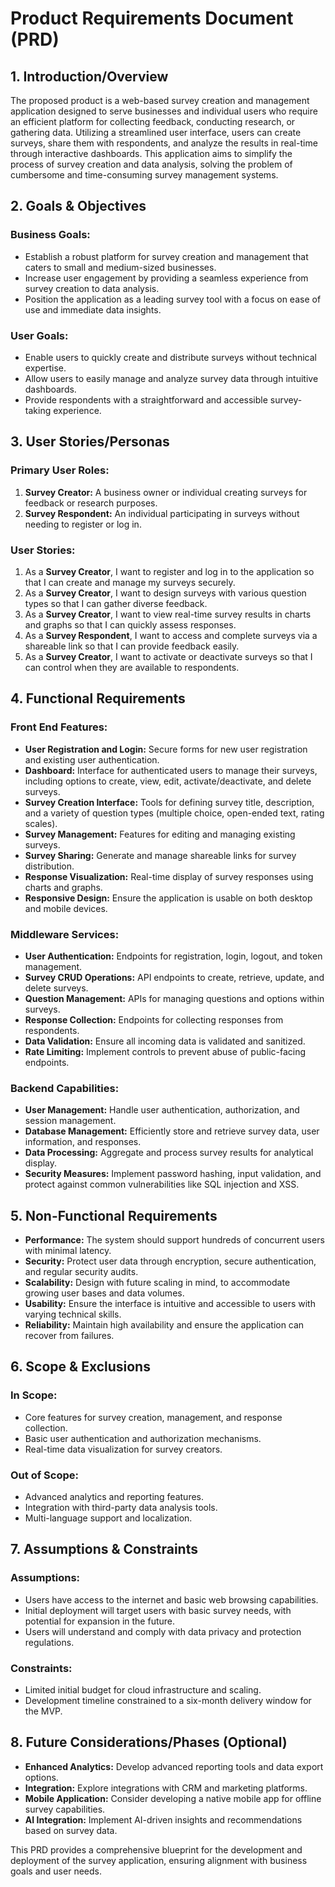 # Product Requirements Document (PRD)

## 1. Introduction/Overview

The proposed product is a web-based survey creation and management application designed to serve businesses and individual users who require an efficient platform for collecting feedback, conducting research, or gathering data. Utilizing a streamlined user interface, users can create surveys, share them with respondents, and analyze the results in real-time through interactive dashboards. This application aims to simplify the process of survey creation and data analysis, solving the problem of cumbersome and time-consuming survey management systems.

## 2. Goals & Objectives

### Business Goals:
- Establish a robust platform for survey creation and management that caters to small and medium-sized businesses.
- Increase user engagement by providing a seamless experience from survey creation to data analysis.
- Position the application as a leading survey tool with a focus on ease of use and immediate data insights.

### User Goals:
- Enable users to quickly create and distribute surveys without technical expertise.
- Allow users to easily manage and analyze survey data through intuitive dashboards.
- Provide respondents with a straightforward and accessible survey-taking experience.

## 3. User Stories/Personas

### Primary User Roles:
1. **Survey Creator:** A business owner or individual creating surveys for feedback or research purposes.
2. **Survey Respondent:** An individual participating in surveys without needing to register or log in.

### User Stories:
1. As a **Survey Creator**, I want to register and log in to the application so that I can create and manage my surveys securely.
2. As a **Survey Creator**, I want to design surveys with various question types so that I can gather diverse feedback.
3. As a **Survey Creator**, I want to view real-time survey results in charts and graphs so that I can quickly assess responses.
4. As a **Survey Respondent**, I want to access and complete surveys via a shareable link so that I can provide feedback easily.
5. As a **Survey Creator**, I want to activate or deactivate surveys so that I can control when they are available to respondents.

## 4. Functional Requirements

### Front End Features:
- **User Registration and Login:** Secure forms for new user registration and existing user authentication.
- **Dashboard:** Interface for authenticated users to manage their surveys, including options to create, view, edit, activate/deactivate, and delete surveys.
- **Survey Creation Interface:** Tools for defining survey title, description, and a variety of question types (multiple choice, open-ended text, rating scales).
- **Survey Management:** Features for editing and managing existing surveys.
- **Survey Sharing:** Generate and manage shareable links for survey distribution.
- **Response Visualization:** Real-time display of survey responses using charts and graphs.
- **Responsive Design:** Ensure the application is usable on both desktop and mobile devices.

### Middleware Services:
- **User Authentication:** Endpoints for registration, login, logout, and token management.
- **Survey CRUD Operations:** API endpoints to create, retrieve, update, and delete surveys.
- **Question Management:** APIs for managing questions and options within surveys.
- **Response Collection:** Endpoints for collecting responses from respondents.
- **Data Validation:** Ensure all incoming data is validated and sanitized.
- **Rate Limiting:** Implement controls to prevent abuse of public-facing endpoints.

### Backend Capabilities:
- **User Management:** Handle user authentication, authorization, and session management.
- **Database Management:** Efficiently store and retrieve survey data, user information, and responses.
- **Data Processing:** Aggregate and process survey results for analytical display.
- **Security Measures:** Implement password hashing, input validation, and protect against common vulnerabilities like SQL injection and XSS.

## 5. Non-Functional Requirements

- **Performance:** The system should support hundreds of concurrent users with minimal latency.
- **Security:** Protect user data through encryption, secure authentication, and regular security audits.
- **Scalability:** Design with future scaling in mind, to accommodate growing user bases and data volumes.
- **Usability:** Ensure the interface is intuitive and accessible to users with varying technical skills.
- **Reliability:** Maintain high availability and ensure the application can recover from failures.

## 6. Scope & Exclusions

### In Scope:
- Core features for survey creation, management, and response collection.
- Basic user authentication and authorization mechanisms.
- Real-time data visualization for survey creators.

### Out of Scope:
- Advanced analytics and reporting features.
- Integration with third-party data analysis tools.
- Multi-language support and localization.

## 7. Assumptions & Constraints

### Assumptions:
- Users have access to the internet and basic web browsing capabilities.
- Initial deployment will target users with basic survey needs, with potential for expansion in the future.
- Users will understand and comply with data privacy and protection regulations.

### Constraints:
- Limited initial budget for cloud infrastructure and scaling.
- Development timeline constrained to a six-month delivery window for the MVP.

## 8. Future Considerations/Phases (Optional)

- **Enhanced Analytics:** Develop advanced reporting tools and data export options.
- **Integration:** Explore integrations with CRM and marketing platforms.
- **Mobile Application:** Consider developing a native mobile app for offline survey capabilities.
- **AI Integration:** Implement AI-driven insights and recommendations based on survey data.

This PRD provides a comprehensive blueprint for the development and deployment of the survey application, ensuring alignment with business goals and user needs.